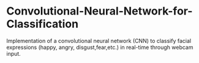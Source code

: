 # Convolutional-Neural-Network-for-Classification
Implementation of a convolutional neural network (CNN) to classify facial expressions (happy, angry, disgust,fear,etc.) in real-time through webcam input.
